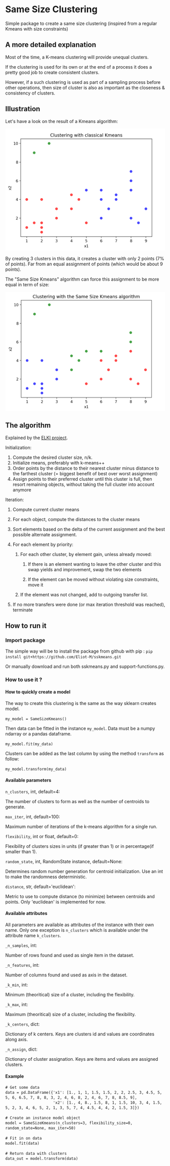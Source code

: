 # Same Size Clustering

Simple package to create a same size clustering (inspired from a regular Kmeans with size constraints)

## A more detailed explanation

Most of the time, a K-means clustering will provide unequal clusters.

If the clustering is used for its own or at the end of a process it does a pretty good job to create consistent clusters.

However, if a such clustering is used as part of a sampling process before other operations, 
then size of cluster is also as important as the closeness & consistency of clusters.

## Illustration

Let's have a look on the result of a Kmeans algorithm:

![clustering with Kmeans](img/Example_Kmeans.png)

By creating 3 clusters in this data, it creates a cluster with only 2 points (7% of points).
Far from an equal assignment of points (which would be about 9 points). 

The "Same Size Kmeans" algorithm can force this assignment to be more equal in term of size:

![clustering with Kmeans](img/Example_SSKmeans.png)
 
## The algorithm 

Explained by the [ELKI project](https://elki-project.github.io/tutorial/same-size_k_means).


Initialization:

1. Compute the desired cluster size, n/k.
2. Initialize means, preferably with k-means++
3. Order points by the distance to their nearest cluster minus distance to the farthest cluster (= biggest benefit of best over worst assignment)
4. Assign points to their preferred cluster until this cluster is full, then resort remaining objects, without taking the full cluster into account anymore

Iteration:

1. Compute current cluster means
2. For each object, compute the distances to the cluster means
3. Sort elements based on the delta of the current assignment and the best possible alternate assignment.
4. For each element by priority:

    1. For each other cluster, by element gain, unless already moved:
    
        1. If there is an element wanting to leave the other cluster and this swap yields and improvement, swap the two elements
    
        2. If the element can be moved without violating size constraints, move it
    
    2. If the element was not changed, add to outgoing transfer list.
5. If no more transfers were done (or max iteration threshold was reached), terminate


## How to run it

### Import package


The simple way will be to install the package from github with pip : `pip install git+https://github.com/Eliot-M/sskmeans.git`

Or manually download and run both sskmeans.py and support-functions.py.


### How to use it ?

#### How to quickly create a model

The way to create this clustering is the same as the way sklearn creates model.

`my_model = SameSizeKmeans()`

Then data can be fitted in the instance `my_model`. 
Data must be a numpy ndarray or a pandas dataframe.

`my_model.fit(my_data)`

Clusters can be added as the last column by using the method `transform` as follow:

`my_model.transform(my_data)`


#### Available parameters

`n_clusters`, int, default=4: 

The number of clusters to form as well as the number of centroids to generate.

`max_iter`, int, default=100: 

Maximum number of iterations of the k-means algorithm for a single run.


`flexibility`, int or float, default=0:

Flexibility of clusters sizes in units (if greater than 1) or in percentage(if smaller than 1).

`random_state`, int, RandomState instance, default=None:

Determines random number generation for centroid initialization. Use an int to make the randomness deterministic.

`distance`, str, default='euclidean':

Metric to use to compute distance (to minimize) between centroids and points. Only 'euclidean' is implemented for now.



#### Available attributes

All parameters are available as attributes of the instance with their own name.
Only one exception is `n_clusters` which is available under the attribute name `k_clusters`.

`_n_samples`, int:

Number of rows found and used as single item in the dataset.

`_n_features`, int:

Number of columns found and used as axis in the dataset.

`_k_min`, int:

Minimum (theoritical) size of a cluster, including the flexibility.

`_k_max`, int:

Maximum (theoritical) size of a cluster, including the flexibility.

`_k_centers`, dict:

Dictionary of k centers. Keys are clusters id and values are coordinates along axis.

`_n_assign`, dict:

Dictionary of cluster assignation. Keys are items and values are assigned clusters.


#### Example

```
# Get some data 
data = pd.DataFrame({'x1': [1., 1, 1, 1.5, 1.5, 2, 2, 2.5, 3, 4.5, 5, 5, 6, 6.5, 7, 8, 8, 3, 2, 4, 6, 8, 2, 4, 6, 7, 8, 8.5, 9],
                     'x2': [1., 4, 8., 1.5, 8, 1, 1.5, 10, 3, 4, 1.5, 5, 2, 3, 4, 6, 5, 2, 1, 3, 5, 7, 4, 4.5, 4, 4, 2, 1.5, 3]})

# Create an instance model object
model = SameSizeKmeans(n_clusters=3, flexibility_size=0, random_state=None, max_iter=50)

# Fit in on data
model.fit(data)

# Return data with clusters
data_out = model.transform(data)

```
